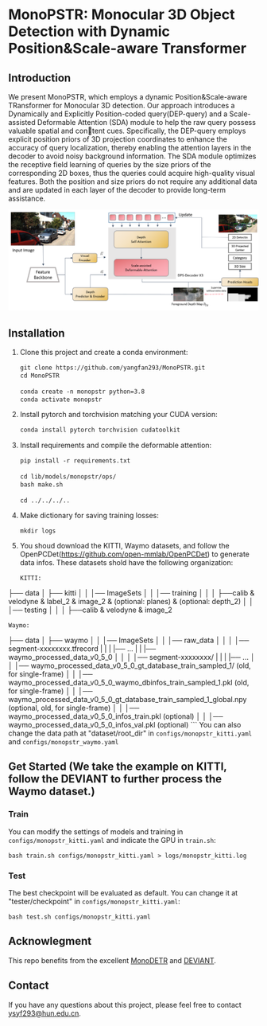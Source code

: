 # MonoPSTR: Monocular 3D Object Detection with Dynamic Position&Scale-aware Transformer


## Introduction
We present MonoPSTR, which employs a dynamic Position&Scale-aware TRansformer for Monocular 3D detection. Our approach introduces a Dynamically and Explicitly Position-coded query(DEP-query) and a Scale-assisted Deformable Attention (SDA) module to help the raw query possess valuable spatial and content cues. Specifically, the DEP-query employs explicit position priors of 3D projection coordinates to enhance the accuracy of query localization, thereby enabling the attention layers in the decoder to avoid noisy background information. The SDA module optimizes the receptive field learning of queries by the size priors of the corresponding 2D boxes, thus the queries could acquire high-quality visual features. Both the position and size priors do not require any additional data and are updated in each layer of the decoder to provide long-term assistance.
<div align="center">
  <img src="pipline.png"/>
</div>

## Installation
1. Clone this project and create a conda environment:
    ```
    git clone https://github.com/yangfan293/MonoPSTR.git
    cd MonoPSTR

    conda create -n monopstr python=3.8
    conda activate monopstr
    ```
    
2. Install pytorch and torchvision matching your CUDA version:
    ```bash
    conda install pytorch torchvision cudatoolkit
    ```
    
3. Install requirements and compile the deformable attention:
    ```
    pip install -r requirements.txt

    cd lib/models/monopstr/ops/
    bash make.sh
    
    cd ../../../..
    ```
    
4. Make dictionary for saving training losses:
    ```
    mkdir logs
    ```
 
5. You shoud download the KITTI, Waymo datasets, and follow the OpenPCDet(https://github.com/open-mmlab/OpenPCDet) to generate data infos. These datasets shold have the following organization:
    ```
    KITTI:
├── data
│   ├── kitti
│   │   │── ImageSets
│   │   │── training
│   │   │   ├──calib & velodyne & label_2 & image_2 & (optional: planes) & (optional: depth_2)
│   │   │── testing
│   │   │   ├──calib & velodyne & image_2

    Waymo:
├── data
│   ├── waymo
│   │   │── ImageSets
│   │   │── raw_data
│   │   │   │── segment-xxxxxxxx.tfrecord
|   |   |   |── ...
|   |   |── waymo_processed_data_v0_5_0
│   │   │   │── segment-xxxxxxxx/
|   |   |   |── ...
│   │   │── waymo_processed_data_v0_5_0_gt_database_train_sampled_1/  (old, for single-frame)
│   │   │── waymo_processed_data_v0_5_0_waymo_dbinfos_train_sampled_1.pkl  (old, for single-frame)
│   │   │── waymo_processed_data_v0_5_0_gt_database_train_sampled_1_global.npy (optional, old, for single-frame)
│   │   │── waymo_processed_data_v0_5_0_infos_train.pkl (optional)
│   │   │── waymo_processed_data_v0_5_0_infos_val.pkl (optional)
    ```
    You can also change the data path at "dataset/root_dir" in `configs/monopstr_kitti.yaml` and `configs/monopstr_waymo.yaml`
    
## Get Started (We take the example on KITTI, follow the DEVIANT to further process the Waymo dataset.)

### Train
You can modify the settings of models and training in `configs/monopstr_kitti.yaml` and indicate the GPU in `train.sh`:

    bash train.sh configs/monopstr_kitti.yaml > logs/monopstr_kitti.log
   
### Test
The best checkpoint will be evaluated as default. You can change it at "tester/checkpoint" in `configs/monopstr_kitti.yaml`:

    bash test.sh configs/monopstr_kitti.yaml


## Acknowlegment
This repo benefits from the excellent [MonoDETR](https://github.com/ZrrSkywalker/MonoDETR) and [DEVIANT](https://github.com/abhi1kumar/DEVIANT).


## Contact
If you have any questions about this project, please feel free to contact ysyf293@hun.edu.cn.
